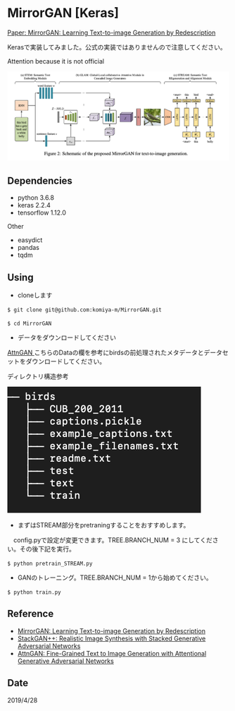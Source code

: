 # MirrorGAN [Keras]

[Paper: MirrorGAN: Learning Text-to-image Generation by Redescription](https://arxiv.org/abs/1903.05854)

Kerasで実装してみました。公式の実装ではありませんので注意してください。

Attention because it is not official

![figure](pic/figure.png)

## Dependencies
- python 3.6.8
- keras 2.2.4 
- tensorflow 1.12.0

Other
- easydict
- pandas
- tqdm

## Using
- cloneします

`$ git clone git@github.com:komiya-m/MirrorGAN.git`

`$ cd MirrorGAN`

- データをダウンロードしてください

[AttnGAN ](https://github.com/taoxugit/AttnGAN) こちらのDataの欄を参考にbirdsの前処理されたメタデータとデータセットをダウンロードしてください。

ディレクトリ構造参考

![d](pic/d.png)

- まずはSTREAM部分をpretraningすることをおすすめします。

　config.pyで設定が変更できます。TREE.BRANCH_NUM = 3 にしてください。その後下記を実行。

`$ python pretrain_STREAM.py`

- GANのトレーニング。TREE.BRANCH_NUM = 1から始めてください。

`$ python train.py`

## Reference
- [MirrorGAN: Learning Text-to-image Generation by Redescription](https://arxiv.org/abs/1903.05854)
- [StackGAN++: Realistic Image Synthesis with Stacked Generative Adversarial Networks](https://arxiv.org/abs/1710.10916)
- [AttnGAN: Fine-Grained Text to Image Generation with Attentional Generative Adversarial Networks](https://arxiv.org/abs/1711.10485)

## Date
2019/4/28
